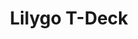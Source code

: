 ---
title: 'Lilygo T-Deck'
'description': "Solution avec un clavier integré et avec l'interface Meshtastic UI"
'image': 'tdeck.webp'

links:
  - title: 'Boutique site officiel'
    url: 'https://lilygo.cc/products/t-deck'
  - title: 'Boitier 3D'
    url: 'https://www.printables.com/model/1285162-zoidberg-lilygo-t-deck-tkeyboard-meshtastic-powere'
---